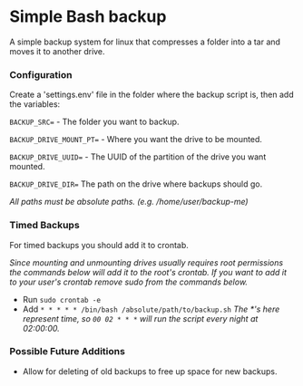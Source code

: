 # Simple Bash backup
A simple backup system for linux that compresses a folder into a tar and moves it to another drive.

### Configuration
Create a 'settings.env' file in the folder where the backup script is, then add the variables:

```BACKUP_SRC=``` - The folder you want to backup.

```BACKUP_DRIVE_MOUNT_PT=``` - Where you want the drive to be mounted.

```BACKUP_DRIVE_UUID=``` - The UUID of the partition of the drive you want mounted.

```BACKUP_DRIVE_DIR=``` The path on the drive where backups should go.

*All paths must be absolute paths. (e.g. /home/user/backup-me)*

### Timed Backups
For timed backups you should add it to crontab.

*Since mounting and unmounting drives usually requires root permissions the commands below will add it to the root's crontab.
If you want to add it to your user's crontab remove sudo from the commands below.*

- Run ```sudo crontab -e```
- Add ```* * * * * /bin/bash /absolute/path/to/backup.sh```
*The \*'s here represent time, so ```00 02 * * *``` will run the script every night at 02:00:00.*

### Possible Future Additions
- Allow for deleting of old backups to free up space for new backups.
